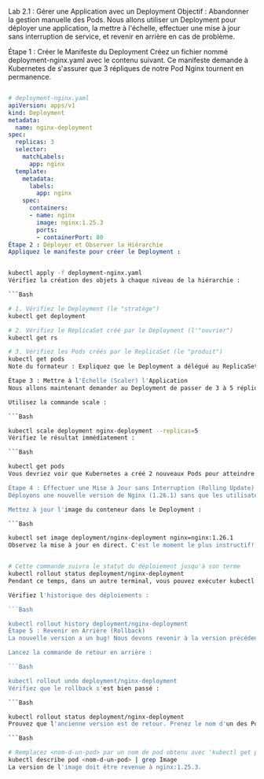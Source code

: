 Lab 2.1 : Gérer une Application avec un Deployment
Objectif : Abandonner la gestion manuelle des Pods. Nous allons utiliser un Deployment pour déployer une application, la mettre à l'échelle, effectuer une mise à jour sans interruption de service, et revenir en arrière en cas de problème.

Étape 1 : Créer le Manifeste du Deployment
Créez un fichier nommé deployment-nginx.yaml avec le contenu suivant. Ce manifeste demande à Kubernetes de s'assurer que 3 répliques de notre Pod Nginx tournent en permanence.

```YAML

# deployment-nginx.yaml
apiVersion: apps/v1
kind: Deployment
metadata:
  name: nginx-deployment
spec:
  replicas: 3
  selector:
    matchLabels:
      app: nginx
  template:
    metadata:
      labels:
        app: nginx
    spec:
      containers:
      - name: nginx
        image: nginx:1.25.3
        ports:
        - containerPort: 80
Étape 2 : Déployer et Observer la Hiérarchie
Appliquez le manifeste pour créer le Deployment :
```
```Bash

kubectl apply -f deployment-nginx.yaml
Vérifiez la création des objets à chaque niveau de la hiérarchie :

```Bash

# 1. Vérifiez le Deployment (le "stratège")
kubectl get deployment

# 2. Vérifiez le ReplicaSet créé par le Deployment (l'"ouvrier")
kubectl get rs

# 3. Vérifiez les Pods créés par le ReplicaSet (le "produit")
kubectl get pods
Note du formateur : Expliquez que le Deployment a délégué au ReplicaSet la tâche de maintenir 3 Pods.

Étape 3 : Mettre à l'Échelle (Scaler) l'Application
Nous allons maintenant demander au Deployment de passer de 3 à 5 répliques.

Utilisez la commande scale :

```Bash

kubectl scale deployment nginx-deployment --replicas=5
Vérifiez le résultat immédiatement :

```Bash

kubectl get pods
Vous devriez voir que Kubernetes a créé 2 nouveaux Pods pour atteindre l'état désiré de 5 répliques.

Étape 4 : Effectuer une Mise à Jour sans Interruption (Rolling Update)
Déployons une nouvelle version de Nginx (1.26.1) sans que les utilisateurs ne subissent de coupure.

Mettez à jour l'image du conteneur dans le Deployment :

```Bash

kubectl set image deployment/nginx-deployment nginx=nginx:1.26.1
Observez la mise à jour en direct. C'est le moment le plus instructif!
```
```Bash

# Cette commande suivra le statut du déploiement jusqu'à son terme
kubectl rollout status deployment/nginx-deployment
Pendant ce temps, dans un autre terminal, vous pouvez exécuter kubectl get pods -w pour voir les nouveaux Pods être créés et les anciens être terminés un par un.

Vérifiez l'historique des déploiements :

```Bash

kubectl rollout history deployment/nginx-deployment
Étape 5 : Revenir en Arrière (Rollback)
La nouvelle version a un bug! Nous devons revenir à la version précédente de toute urgence.

Lancez la commande de retour en arrière :

```Bash

kubectl rollout undo deployment/nginx-deployment
Vérifiez que le rollback s'est bien passé :

```Bash

kubectl rollout status deployment/nginx-deployment
Prouvez que l'ancienne version est de retour. Prenez le nom d'un des Pods et inspectez son image :

```Bash

# Remplacez <nom-d-un-pod> par un nom de pod obtenu avec 'kubectl get pods'
kubectl describe pod <nom-d-un-pod> | grep Image
La version de l'image doit être revenue à nginx:1.25.3.

